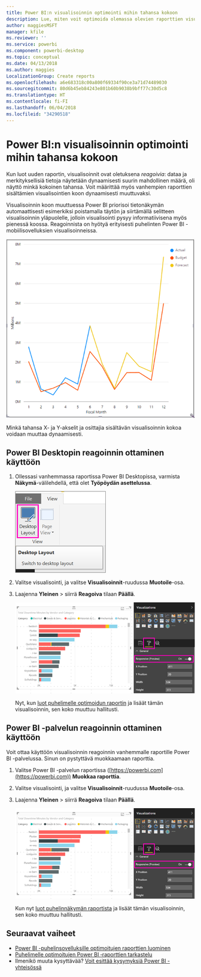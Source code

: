 ```yaml
---
title: Power BI:n visualisoinnin optimointi mihin tahansa kokoon
description: Lue, miten voit optimoida olemassa olevien raporttien visualisointeja Power BI Desktopissa ja Power BI -palvelussa Power BI -mobiilisovelluksille.
author: maggiesMSFT
manager: kfile
ms.reviewer: ''
ms.service: powerbi
ms.component: powerbi-desktop
ms.topic: conceptual
ms.date: 04/13/2018
ms.author: maggies
LocalizationGroup: Create reports
ms.openlocfilehash: a6e683318c00a800f69334f90ce3a71d74489030
ms.sourcegitcommit: 80d6b45eb84243e801b60b9038b9bff77c30d5c8
ms.translationtype: HT
ms.contentlocale: fi-FI
ms.lasthandoff: 06/04/2018
ms.locfileid: "34290518"
---
```

# <a name="optimize-a-power-bi-visual-for-any-size"></a>Power BI:n visualisoinnin optimointi mihin tahansa kokoon
Kun luot uuden raportin, visualisoinnit ovat oletuksena *reagoivia*: dataa ja merkityksellisiä tietoja näytetään dynaamisesti suurin mahdollinen määrä, oli näyttö minkä kokoinen tahansa. Voit määrittää myös vanhempien raporttien sisältämien visualisointien koon dynaamisesti muuttuvaksi.

Visualisoinnin koon muuttuessa Power BI priorisoi tietonäkymän automaattisesti esimerkiksi poistamalla täytön ja siirtämällä selitteen visualisoinnin yläpuolelle, jolloin visualisointi pysyy informatiivisena myös pienessä koossa. Reagoinnista on hyötyä erityisesti puhelinten Power BI -mobiilisovelluksien visualisoinneissa.

![Reagoivan visualisoinnin koon muuttaminen](media/desktop-create-responsive-visuals/power-bi-responsive-visual.gif)

Minkä tahansa X- ja Y-akselit ja osittajia sisältävän visualisoinnin kokoa voidaan muuttaa dynaamisesti.

## <a name="turn-on-responsiveness-in-power-bi-desktop"></a>Power BI Desktopin reagoinnin ottaminen käyttöön
1. Ollessasi vanhemmassa raportissa Power BI Desktopissa, varmista **Näkymä**-välilehdellä, että olet **Työpöydän asettelussa**.
   
    ![Työpöydän asettelu -kuvake](media/desktop-create-responsive-visuals/power-bi-desktop-layout.png)
2. Valitse visualisointi, ja valitse **Visualisoinnit**-ruudussa **Muotoile**-osa.
3. Laajenna **Yleinen** > siirrä **Reagoiva** tilaan **Päällä**.
   
    ![Reagoiva päällä](media/desktop-create-responsive-visuals/power-bi-turn-responsive-on.png)
   
     Nyt, kun [luot puhelimelle optimoidun raportin](desktop-create-phone-report.md) ja lisäät tämän visualisoinnin, sen koko muuttuu hallitusti.

## <a name="turn-on-responsiveness-in-the-power-bi-service"></a>Power BI -palvelun reagoinnin ottaminen käyttöön
Voit ottaa käyttöön visualisoinnin reagoinnin vanhemmalle raportille Power BI -palvelussa. Sinun on pystyttävä muokkaamaan raporttia.

1. Valitse Power BI -palvelun raportissa ([https://powerbi.com](https://powerbi.com)) **Muokkaa raporttia**.
2. Valitse visualisointi, ja valitse **Visualisoinnit**-ruudussa **Muotoile**-osa.
3. Laajenna **Yleinen** > siirrä **Reagoiva** tilaan **Päällä**.
   
    ![Reagoiva päällä](media/desktop-create-responsive-visuals/power-bi-turn-responsive-on.png)
   
     Kun nyt [luot puhelinnäkymän raportista](desktop-create-phone-report.md) ja lisäät tämän visualisoinnin, sen koko muuttuu hallitusti.

## <a name="next-steps"></a>Seuraavat vaiheet
* [Power BI -puhelinsovelluksille optimoitujen raporttien luominen](desktop-create-phone-report.md)
* [Puhelimelle optimoitujen Power BI ‑raporttien tarkastelu](mobile-apps-view-phone-report.md)
* Ilmenikö muuta kysyttävää? [Voit esittää kysymyksiä Power BI -yhteisössä](http://community.powerbi.com/)

